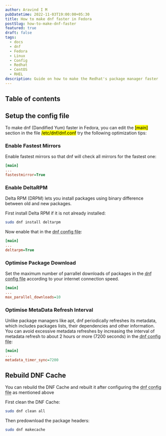 ```yaml
---
author: Aravind I M
pubDatetime: 2022-11-03T19:00:00+05:30
title: How to make dnf faster in Fedora
postSlug: how-to-make-dnf-faster
featured: true
draft: false
tags:
  - docs
  - dnf
  - Fedora
  - Linux
  - Config
  - Redhat
  - CentOS
  - RHEL
description: Guide on how to make the Redhat's package manager faster
---
```


## Table of contents

## Setup the config file

To make dnf (Dandified Yum) faster in Fedora, you can edit the <mark>[main]</mark> section in the file <mark>/etc/dnf/dnf.conf</mark> try the following optimization tips:

### Enable Fastest Mirrors

Enable fastest mirrors so that dnf will check all mirrors for the fastest one:

```ini
[main]
...
fastestmirror=True
```

### Enable DeltaRPM

Delta RPM (DRPM) lets you install packages using binary difference between old and new packages.

First install Delta RPM if it is not already installed:

```bash
sudo dnf install deltarpm
```

Now enable that in the <abbr title="/etc/dnf/dnf.conf">dnf config file</abbr>:

```ini
[main]
...
deltarpm=True
```

### Optimise Package Download

Set the maximum number of parrallel downloads of packages in the <abbr title="/etc/dnf/dnf.conf">dnf config file</abbr> according to your internet connection speed.

```ini
[main]
...
max_parallel_downloads=10
```

### Optimise MetaData Refresh Interval

Unlike package managers like apt, dnf periodically refreshes its metadata, which includes packages lists, their dependencies and other information. You can avoid excessive metadata refreshes by increasing the interval of metadata refresh to about 2 hours or more (7200 seconds) in the <abbr title="/etc/dnf/dnf.conf">dnf config file</abbr>:

```ini
[main]
...
metadata_timer_sync=7200
```

## Rebuild DNF Cache

You can rebuild the DNF Cache and rebuilt it after configuring the <abbr title="/etc/dnf/dnf.conf">dnf config file</abbr> as mentioned above

First clean the DNF Cache:

```bash
sudo dnf clean all
```

Then predownload the package headers:

```bash
sudo dnf makecache
```
